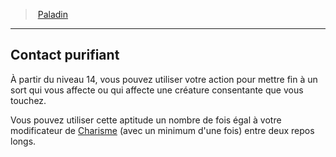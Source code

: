 ﻿> [Paladin](hd_paladin.md)

---

## Contact purifiant

À partir du niveau 14, vous pouvez utiliser votre action pour mettre fin à un sort qui vous affecte ou qui affecte une créature consentante que vous touchez.

Vous pouvez utiliser cette aptitude un nombre de fois égal à votre modificateur de [Charisme](hd_abilities_charisma.md) (avec un minimum d'une fois) entre deux repos longs.

